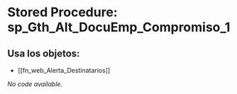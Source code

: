 # Stored Procedure: sp_Gth_Alt_DocuEmp_Compromiso_1

## Usa los objetos:
- [[fn_web_Alerta_Destinatarios]]

*No code available.*
